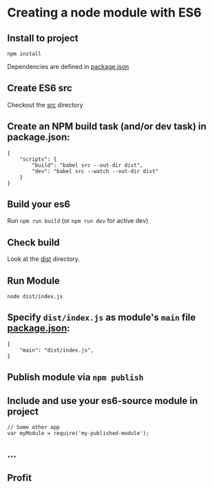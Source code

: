 # Creating a node module with ES6

##	Install to project

	npm install

Dependencies are defined in [package.json](./package.json)


##	Create ES6 src

Checkout the [src](./src) directory


##	Create an NPM build task (and/or dev task) in package.json:

	{
		"scripts": {
			"build": "babel src --out-dir dist",
			"dev": "babel src --watch --out-dir dist"
		}
	}


##	Build your es6

Run `npm run build` (or `npm run dev` for active dev)


## Check build

Look at the [dist](./dist) directory.


## Run Module

	node dist/index.js


##	Specify `dist/index.js` as module's `main` file [package.json](./package.json):

	{
		"main": "dist/index.js",
	}


##	Publish module via `npm publish`


##	Include and use your es6-source module in project

	// Some other app
	var myModule = require('my-published-module');


##	...


##	Profit

